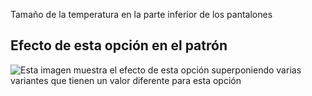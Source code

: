 Tamaño de la temperatura en la parte inferior de los pantalones

## Efecto de esta opción en el patrón

![Esta imagen muestra el efecto de esta opción superponiendo varias variantes que tienen un valor diferente para esta opción](waralee\_hem\_sample.svg "Efecto de esta opción en el patrón")
